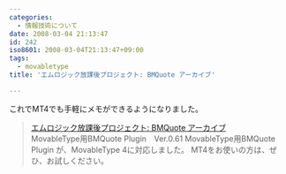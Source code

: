 ```yaml
---
categories:
  - 情報技術について
date: 2008-03-04 21:13:47
id: 242
iso8601: 2008-03-04T21:13:47+09:00
tags:
  - movabletype
title: 'エムロジック放課後プロジェクト: BMQuote アーカイブ'

---
```


これでMT4でも手軽にメモができるようになりました。
<blockquote>
  <div class="quotetitle"><a title="エムロジック放課後プロジェクト: BMQuote アーカイブ" href="http://labs.m-logic.jp/cat2/bmquote/">エムロジック放課後プロジェクト: BMQuote アーカイブ</a></div>
  MovableType用BMQuote Plugin　Ver.0.61
  MovableType用BMQuote Plugin が、MovableType 4に対応しました。
  MT4をお使いの方は、ぜひ、お試しください。
</blockquote>

